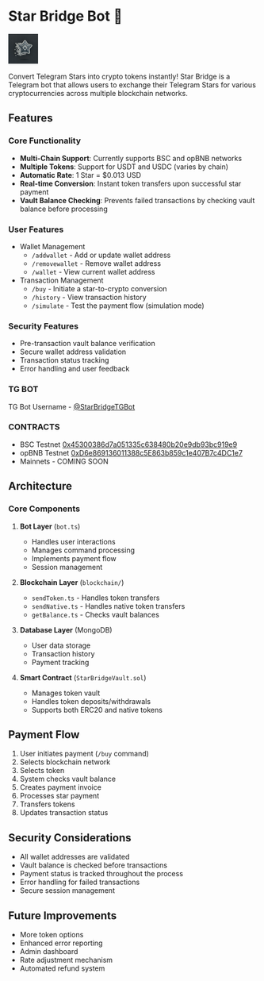 # Star Bridge Bot 🌉

<img src="./assets/star-bridge-outline.webp" width="60px" height="60px" />

Convert Telegram Stars into crypto tokens instantly! Star Bridge is a Telegram bot that allows users to exchange their Telegram Stars for various cryptocurrencies across multiple blockchain networks.

## Features

### Core Functionality
- **Multi-Chain Support**: Currently supports BSC and opBNB networks
- **Multiple Tokens**: Support for USDT and USDC (varies by chain)
- **Automatic Rate**: 1 Star = $0.013 USD
- **Real-time Conversion**: Instant token transfers upon successful star payment
- **Vault Balance Checking**: Prevents failed transactions by checking vault balance before processing

### User Features
- Wallet Management
  - `/addwallet` - Add or update wallet address
  - `/removewallet` - Remove wallet address
  - `/wallet` - View current wallet address
- Transaction Management
  - `/buy` - Initiate a star-to-crypto conversion
  - `/history` - View transaction history
  - `/simulate` - Test the payment flow (simulation mode)

### Security Features
- Pre-transaction vault balance verification
- Secure wallet address validation
- Transaction status tracking
- Error handling and user feedback

### TG BOT

TG Bot Username - [@StarBridgeTGBot](https://t.me/StarBridgeTGBot)

### CONTRACTS

- BSC Testnet [0x45300386d7a051335c638480b20e9db93bc919e9](https://testnet.bscscan.com/address/0x45300386d7a051335c638480b20e9db93bc919e9)
- opBNB Testnet [0xD6e869136011388c5E863b859c1e407B7c4DC1e7](https://opbnb-testnet.bscscan.com/address/0xD6e869136011388c5E863b859c1e407B7c4DC1e7)
- Mainnets - COMING SOON

## Architecture

### Core Components

1. **Bot Layer** (`bot.ts`)
   - Handles user interactions
   - Manages command processing
   - Implements payment flow
   - Session management

2. **Blockchain Layer** (`blockchain/`)
   - `sendToken.ts` - Handles token transfers
   - `sendNative.ts` - Handles native token transfers
   - `getBalance.ts` - Checks vault balances

3. **Database Layer** (MongoDB)
   - User data storage
   - Transaction history
   - Payment tracking

4. **Smart Contract** (`StarBridgeVault.sol`)
   - Manages token vault
   - Handles token deposits/withdrawals
   - Supports both ERC20 and native tokens


## Payment Flow

1. User initiates payment (`/buy` command)
2. Selects blockchain network
3. Selects token
4. System checks vault balance
5. Creates payment invoice
6. Processes star payment
7. Transfers tokens
8. Updates transaction status


## Security Considerations

- All wallet addresses are validated
- Vault balance is checked before transactions
- Payment status is tracked throughout the process
- Error handling for failed transactions
- Secure session management

## Future Improvements

- More token options
- Enhanced error reporting
- Admin dashboard
- Rate adjustment mechanism
- Automated refund system
